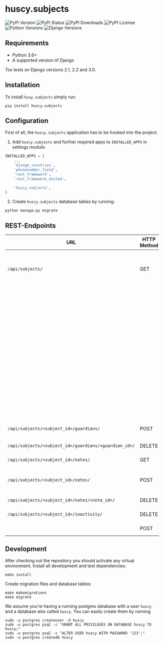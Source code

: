 huscy.subjects
======

![PyPi Version](https://img.shields.io/pypi/v/huscy-subjects.svg)
![PyPi Status](https://img.shields.io/pypi/status/huscy-subjects)
![PyPI Downloads](https://img.shields.io/pypi/dm/huscy-subjects)
![PyPI License](https://img.shields.io/pypi/l/huscy-subjects?color=yellow)
![Python Versions](https://img.shields.io/pypi/pyversions/huscy-subjects.svg)
![Django Versions](https://img.shields.io/pypi/djversions/huscy-subjects)



Requirements
------

- Python 3.6+
- A supported version of Django

Tox tests on Django versions 2.1, 2.2 and 3.0.



Installation
------

To install `husy.subjects` simply run:
```
pip install huscy.subjects
```



Configuration
------

First of all, the `huscy.subjects` application has to be hooked into the project.

1. Add `huscy.subjects` and further required apps to `INSTALLED_APPS` in settings module:

```python
INSTALLED_APPS = (
	...
	'django_countries',
	'phonenumber_field',
	'rest_framework',
	'rest_framework_nested',

	'huscy.subjects',
)
```

2. Create `huscy.subjects` database tables by running:

```
python manage.py migrate
```



REST-Endpoints
------

URL                                                   | HTTP Method | Description
------------------------------------------------------|-------------|------------
`/api/subjects/`                                      | GET         | Returns 500 subjects, paginated by 25 items per page and ordered by `contact__last_name` and `contact__first_name`.
                                                      |             | Additional get parameter allowed:
                                                      |             | - `count=<items_per_page>` - configure the items per page; max count is 100
                                                      |             | - `ordering=<field_name>` - comma separated list of fields. One can order by `contact__first_name`, `contact__last_name`, `contact__gender` or `contact__date_of_birth`
                                                      |             | - `page=<page>` - show results on page `page`
                                                      |             | - `serach=<query_string>` - search for `display_name` or `date_of_birth`
`/api/subjects/<subject_id>/guardians/`               | POST        | Create new contact and add as guardian to subject.
`/api/subjects/<subject_id>/guardians/<guardian_id>/` | DELETE      | Removes the guardian for subject.
`/api/subjects/<subject_id>/notes/`                   | GET         | Returns the list of all notes for subject.
`/api/subjects/<subject_id>/notes/`                   | POST        | Create new note about subject. Other option should be chosen to save comment.
`/api/subjects/<subject_id>/notes/<note_id>/`         | DELETE      | Removes the note about subject
`/api/subjects/<subject_id>/inactivity/`              | DELETE      | Removes inactivity for subject.
                                                      | POST        | Creates or updates the inactivity for a subject.



Development
------

After checking out the repository you should activate any virtual environment.
Install all development and test dependencies:

```
make install
```

Create migration files and database tables:

```
make makemigrations
make migrate
```

We assume you're having a running postgres database with a user `huscy` and a database also called `huscy`.
You can easily create them by running

```
sudo -u postgres createuser -d huscy
sudo -u postgres psql -c "GRANT ALL PRIVILEGES ON DATABASE huscy TO huscy;"
sudo -u postgres psql -c "ALTER USER huscy WITH PASSWORD '123';"
sudo -u postgres createdb huscy
```
